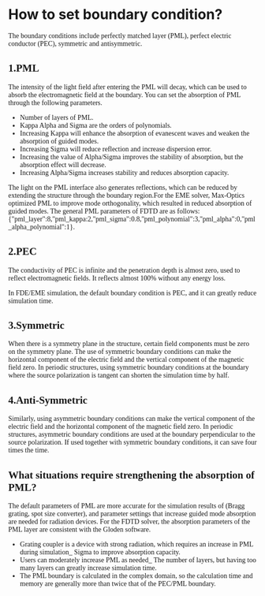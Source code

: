# How to set boundary condition?

<font face = "Calibri">

The boundary conditions include perfectly matched layer (PML), perfect electric conductor (PEC), symmetric and antisymmetric.

## 1.PML


The intensity of the light field after entering the PML will decay, which can be used to absorb the electromagnetic field at the boundary. You can set the absorption of PML through the following parameters.


* Number of layers of PML.
* Kappa Alpha and Sigma are the orders of polynomials.
* Increasing Kappa will enhance the absorption of evanescent waves and weaken the absorption of guided modes.
* Increasing Sigma will reduce reflection and increase dispersion error.
* Increasing the value of Alpha/Sigma improves the stability of absorption, but the absorption effect will decrease.
* Increasing Alpha/Sigma increases stability and reduces absorption capacity.

The light on the PML interface also generates reflections, which can be reduced by extending the structure through the boundary region.For the EME solver, Max-Optics optimized PML to improve mode orthogonality, which resulted in reduced absorption of guided modes. The general PML parameters of FDTD  are as follows: {"pml_layer":8,"pml_kappa:2,"pml_sigma":0.8,"pml_polynomial":3,"pml_alpha":0,"pml_alpha_polynomial":1}.



## 2.PEC

<div class="text-justify">
The conductivity  of PEC is infinite and the penetration depth is almost zero, used to reflect electromagnetic fields. It reflects almost 100% without any energy loss.

In FDE/EME simulation, the default boundary condition is PEC, and it can greatly reduce simulation time.

</div>

## 3.Symmetric

<div class="text-justify">
When there is a symmetry plane in the structure, certain field components must be zero on the symmetry plane. The use of symmetric boundary conditions can make the horizontal component of the electric field and the vertical component of the magnetic field zero.
In periodic structures, using symmetric boundary conditions at the boundary where the source polarization is tangent can shorten the simulation time by half.
</div>

## 4.Anti-Symmetric
Similarly, using asymmetric boundary conditions can make the vertical component of the electric field and the horizontal component of the magnetic field zero. In periodic structures, asymmetric boundary conditions are used at the boundary perpendicular to the source polarization. If used together with symmetric boundary conditions, it can save four times the time.

## What situations require strengthening the absorption of PML?

<div class="text-justify">
The default parameters of PML are more accurate for the simulation results of (Bragg grating, spot size converter), and parameter settings that increase guided mode absorption are needed for radiation devices.
For the FDTD solver, the absorption parameters of the PML layer are consistent with the Gloden software.

* Grating coupler is a device with strong radiation, which requires an increase in PML during simulation_ Sigma to improve absorption capacity.
* Users can moderately increase PML as needed_ The number of layers, but having too many layers can greatly increase simulation time.
* The PML boundary is calculated in the complex domain, so the calculation time and memory are generally more than twice that of the PEC/PML boundary.

</div>

</font>